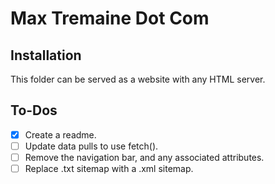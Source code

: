 # Max Tremaine Dot Com

## Installation

This folder can be served as a website with any HTML server.

## To-Dos

- [x] Create a readme.
- [ ] Update data pulls to use fetch().
- [ ] Remove the navigation bar, and any associated attributes.
- [ ] Replace .txt sitemap with a .xml sitemap.